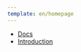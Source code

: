 ```yaml
---
template: en/homepage
---
```


<!-- TODO: Make a proper home page :) -->

- [Docs](/en/docs/)
- [Introduction](/en/docs/introduction.html)
